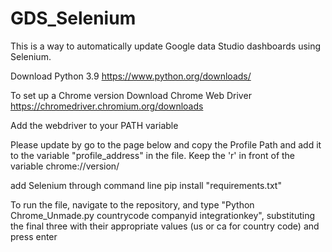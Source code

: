 # GDS_Selenium

This is a way to automatically update Google data Studio dashboards using Selenium.

Download Python 3.9
https://www.python.org/downloads/

To set up a Chrome version
Download Chrome Web Driver
https://chromedriver.chromium.org/downloads

Add the webdriver to your PATH variable

Please update by go to the page below and copy the Profile Path and add it to the variable "profile_address" in the file. Keep the 'r' in front of the variable
chrome://version/

add Selenium through command line pip install "requirements.txt"

To run the file, navigate to the repository, and type "Python Chrome_Unmade.py countrycode companyid integrationkey", substituting the final three with their appropriate values (us or ca for country code) and press enter
